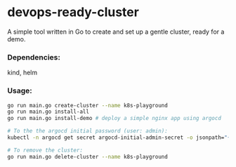 # devops-ready-cluster

A simple tool written in Go to create and set up a gentle cluster, ready for a demo.

### Dependencies:
kind, helm

### Usage:
```bash
go run main.go create-cluster --name k8s-playground
go run main.go install-all
go run main.go install-demo # deploy a simple nginx app using argocd

# To the the argocd initial password (user: admin):
kubectl -n argocd get secret argocd-initial-admin-secret -o jsonpath="{.data.password}" | base64 -d

# To remove the cluster:
go run main.go delete-cluster --name k8s-playground
```